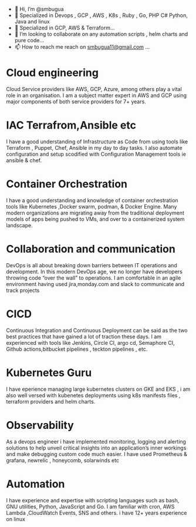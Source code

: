 - 👋 Hi, I’m @smbugua
- 👀 Specialized in  Devops , GCP , AWS , K8s , Ruby , Go, PHP C# Python, Java and linux
- 🌱 Specialized in GCP, AWS & Terraform...
- 💞️ I’m looking to collaborate on any automation scripts , helm charts and pure code...
- 📫 How to reach me reach on smbugua11@gmail.com ...

# Cloud engineering
Cloud Service providers like AWS, GCP, Azure, among others play a vital role in an organisation. I am a subject matter expert in AWS and GCP using major components of both service providers for 7+ years.

# IAC Terrafrom,Ansible etc
I have a good understanding of Infrastructure as Code from using tools like Terraform , Puppet, Chef, Ansible in my day to day tasks. I also automate configuration and setup scodified with Configuration Management tools ie ansible & chef.

# Container Orchestration
I have a good understanding and knowledge of container orchestration tools like Kubernetes ,Docker swarm, podman, & Docker Engine. Many modern organizations are migrating away from the traditional deployment models of apps being pushed to VMs, and over to a containerized system landscape.

# Collaboration and communication
DevOps is all about breaking down barriers between IT operations and development. In this modern DevOps age, we no longer have developers throwing code “over the wall” to operations. I am comfortable in an agile environment having used jira,monday.com and slack to communicate and track projects

# CICD
Continuous Integration and Continuous Deployment can be said as the two best practices that have gained a lot of traction these days. I am experienced with tools like Jenkins, Circle CI, argo cd, Semaphore CI, Github actions,bitbucket pipelines , teckton pipelines , etc.

# Kubernetes Guru
I have eperience managing large kubernetes clusters on GKE and EKS , i am also well versed with kubenetes deployments using k8s manifests files , terraform providers and helm charts.

# Observability
As a devops engineer i have implemented monitoring, logging and alerting solutions to help unveil critical insights into an application’s inner workings and make debugging custom code much easier. I have used Prometheus & grafana, newrelic , honeycomb, solarwinds etc

# Automation
I have experience and expertise with scripting languages such as bash, GNU utilities, Python, JavaScript and Go. I am familiar with cron, AWS Lambda ,CloudWatch Events, SNS and others. i have 12+ years experience on linux

<!---
smbugua/smbugua is a ✨ special ✨ repository because its `README.md` (this file) appears on your GitHub profile.
You can click the Preview link to take a look at your changes.
--->

